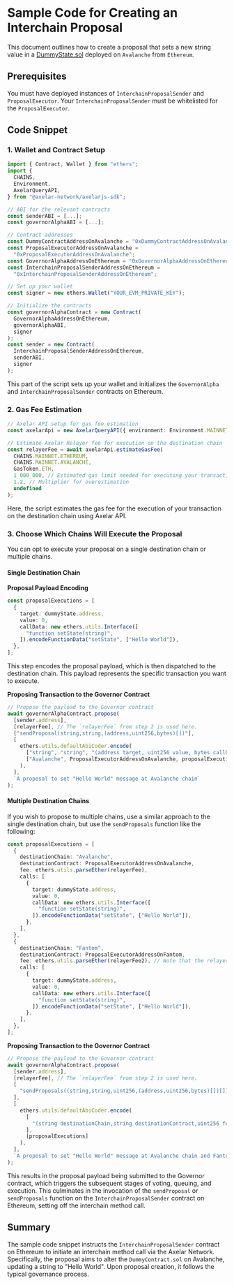 # Sample Code for Creating an Interchain Proposal

This document outlines how to create a proposal that sets a new string value in a [DummyState.sol](contracts/test/DummyState.sol) deployed on `Avalanche` from `Ethereum`.

## Prerequisites

You must have deployed instances of `InterchainProposalSender` and `ProposalExecutor`. Your `InterchainProposalSender` must be whitelisted for the `ProposalExecutor`.

## Code Snippet

### 1. Wallet and Contract Setup

```ts
import { Contract, Wallet } from "ethers";
import {
  CHAINS,
  Environment,
  AxelarQueryAPI,
} from "@axelar-network/axelarjs-sdk";

// ABI for the relevant contracts
const senderABI = [...];
const governorAlphaABI = [...];

// Contract addresses
const DummyContractAddressOnAvalanche = "0xDummyContractAddressOnAvalanche";
const ProposalExecutorAddressOnAvalanche =
  "0xProposalExecutorAddressOnAvalanche";
const GovernorAlphaAddressOnEthereum = "0xGovernorAlphaAddressOnEthereum";
const InterchainProposalSenderAddressOnEthereum =
  "0xInterchainProposalSenderAddressOnEthereum";

// Set up your wallet
const signer = new ethers.Wallet("YOUR_EVM_PRIVATE_KEY");

// Initialize the contracts
const governorAlphaContract = new Contract(
  GovernorAlphaAddressOnEthereum,
  governorAlphaABI,
  signer
);
const sender = new Contract(
  InterchainProposalSenderAddressOnEthereum,
  senderABI,
  signer
);
```

This part of the script sets up your wallet and initializes the `GovernorAlpha` and `InterchainProposalSender` contracts on Ethereum.

### 2. Gas Fee Estimation

```ts
// Axelar API setup for gas fee estimation
const axelarApi = new AxelarQueryAPI({ environment: Environment.MAINNET });

// Estimate Axelar Relayer fee for execution on the destination chain
const relayerFee = await axelarApi.estimateGasFee(
  CHAINS.MAINNET.ETHEREUM,
  CHAINS.MAINNET.AVALANCHE,
  GasToken.ETH,
  1_000_000, // Estimated gas limit needed for executing your transaction on the destination chain
  1.2, // Multiplier for overestimation
  undefined
);
```

Here, the script estimates the gas fee for the execution of your transaction on the destination chain using Axelar API.

### 3. Choose Which Chains Will Execute the Proposal

You can opt to execute your proposal on a single destination chain or multiple chains.

#### Single Destination Chain

**Proposal Payload Encoding**

```ts
const proposalExecutions = [
  {
    target: dummyState.address,
    value: 0,
    callData: new ethers.utils.Interface([
      "function setState(string)",
    ]).encodeFunctionData("setState", ["Hello World"]),
  },
];
```

This step encodes the proposal payload, which is then dispatched to the destination chain. This payload represents the specific transaction you want to execute.

**Proposing Transaction to the Governor Contract**

```ts
// Propose the payload to the Governor contract
await governorAlphaContract.propose(
  [sender.address],
  [relayerFee], // The `relayerFee` from step 2 is used here.
  ["sendProposal(string,string,(address,uint256,bytes)[])"],
  [
    ethers.utils.defaultAbiCoder.encode(
      ["string", "string", "(address target, uint256 value, bytes callData)[]"],
      ["Avalanche", ProposalExecutorAddressOnAvalanche, proposalExecutions]
    ),
  ],
  `A proposal to set "Hello World" message at Avalanche chain`
);
```

#### Multiple Destination Chains

If you wish to propose to multiple chains, use a similar approach to the single destination chain, but use the `sendProposals` function like the following:

```ts
const proposalExecutions = [
  {
    destinationChain: "Avalanche",
    destinationContract: ProposalExecutorAddressOnAvalanche,
    fee: ethers.utils.parseEther(relayerFee),
    calls: [
      {
        target: dummyState.address,
        value: 0,
        callData: new ethers.utils.Interface([
          "function setState(string)",
        ]).encodeFunctionData("setState", ["Hello World"]),
      },
    ],
  },
  {
    destinationChain: "Fantom",
    destinationContract: ProposalExecutorAddressOnFantom,
    fee: ethers.utils.parseEther(relayerFee2), // Note that the relayer fee must be calculated separately for each execution.
    calls: [
      {
        target: dummyState.address,
        value: 0,
        callData: new ethers.utils.Interface([
          "function setState(string)",
        ]).encodeFunctionData("setState", ["Hello World"]),
      },
    ],
  },
];
```

**Proposing Transaction to the Governor Contract**

```ts
// Propose the payload to the Governor contract
await governorAlphaContract.propose(
  [sender.address],
  [relayerFee], // The `relayerFee` from step 2 is used here.
  [
    "sendProposals((string,string,uint256,(address,uint256,bytes)[])[])",
  ],
  [
    ethers.utils.defaultAbiCoder.encode(
      [
        "(string destinationChain,string destinationContract,uint256 fee,(address target,uint256 value,bytes callData)[] calls)[]",
      ],
      [proposalExecutions]
    ),
  ],
  `A proposal to set "Hello World" message at Avalanche chain and Fantom chain`
);
```

This results in the proposal payload being submitted to the Governor contract, which triggers the subsequent stages of voting, queuing, and execution. This culminates in the invocation of the `sendProposal` or `sendProposals` function on the `InterchainProposalSender` contract on Ethereum, setting off the interchain method call.

## Summary

The sample code snippet instructs the `InterchainProposalSender` contract on Ethereum to initiate an interchain method call via the Axelar Network. Specifically, the proposal aims to alter the `DummyContract.sol` on Avalanche, updating a string to "Hello World". Upon proposal creation, it follows the typical governance process.
